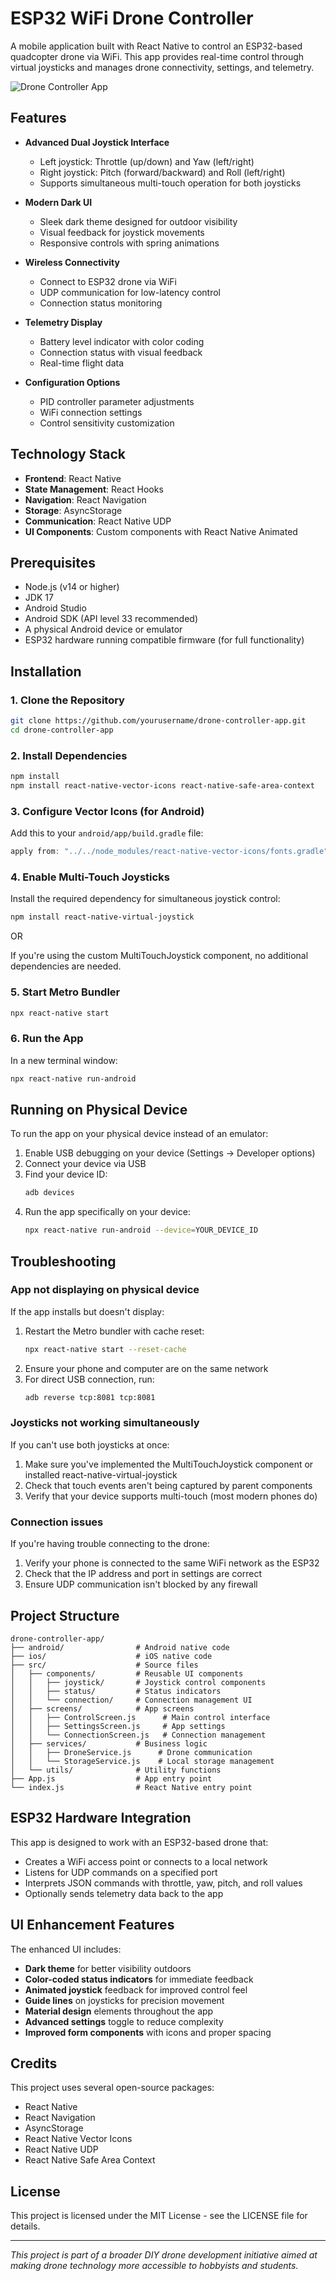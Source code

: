 # ESP32 WiFi Drone Controller

A mobile application built with React Native to control an ESP32-based quadcopter drone via WiFi. This app provides real-time control through virtual joysticks and manages drone connectivity, settings, and telemetry.

![Drone Controller App](screenshots/app-screenshot.png)

## Features

- **Advanced Dual Joystick Interface**
  - Left joystick: Throttle (up/down) and Yaw (left/right)
  - Right joystick: Pitch (forward/backward) and Roll (left/right)
  - Supports simultaneous multi-touch operation for both joysticks

- **Modern Dark UI**
  - Sleek dark theme designed for outdoor visibility
  - Visual feedback for joystick movements
  - Responsive controls with spring animations

- **Wireless Connectivity**
  - Connect to ESP32 drone via WiFi
  - UDP communication for low-latency control
  - Connection status monitoring

- **Telemetry Display**
  - Battery level indicator with color coding
  - Connection status with visual feedback
  - Real-time flight data

- **Configuration Options**
  - PID controller parameter adjustments
  - WiFi connection settings
  - Control sensitivity customization

## Technology Stack

- **Frontend**: React Native
- **State Management**: React Hooks
- **Navigation**: React Navigation
- **Storage**: AsyncStorage
- **Communication**: React Native UDP
- **UI Components**: Custom components with React Native Animated

## Prerequisites

- Node.js (v14 or higher)
- JDK 17
- Android Studio
- Android SDK (API level 33 recommended)
- A physical Android device or emulator
- ESP32 hardware running compatible firmware (for full functionality)

## Installation

### 1. Clone the Repository

```bash
git clone https://github.com/yourusername/drone-controller-app.git
cd drone-controller-app
```

### 2. Install Dependencies

```bash
npm install
npm install react-native-vector-icons react-native-safe-area-context
```

### 3. Configure Vector Icons (for Android)

Add this to your `android/app/build.gradle` file:

```gradle
apply from: "../../node_modules/react-native-vector-icons/fonts.gradle"
```

### 4. Enable Multi-Touch Joysticks

Install the required dependency for simultaneous joystick control:

```bash
npm install react-native-virtual-joystick
```

OR

If you're using the custom MultiTouchJoystick component, no additional dependencies are needed.

### 5. Start Metro Bundler

```bash
npx react-native start
```

### 6. Run the App

In a new terminal window:

```bash
npx react-native run-android
```

## Running on Physical Device

To run the app on your physical device instead of an emulator:

1. Enable USB debugging on your device (Settings → Developer options)
2. Connect your device via USB
3. Find your device ID:
   ```bash
   adb devices
   ```
4. Run the app specifically on your device:
   ```bash
   npx react-native run-android --device=YOUR_DEVICE_ID
   ```

## Troubleshooting

### App not displaying on physical device

If the app installs but doesn't display:

1. Restart the Metro bundler with cache reset:
   ```bash
   npx react-native start --reset-cache
   ```
2. Ensure your phone and computer are on the same network
3. For direct USB connection, run:
   ```bash
   adb reverse tcp:8081 tcp:8081
   ```

### Joysticks not working simultaneously

If you can't use both joysticks at once:

1. Make sure you've implemented the MultiTouchJoystick component or installed react-native-virtual-joystick
2. Check that touch events aren't being captured by parent components
3. Verify that your device supports multi-touch (most modern phones do)

### Connection issues

If you're having trouble connecting to the drone:

1. Verify your phone is connected to the same WiFi network as the ESP32
2. Check that the IP address and port in settings are correct
3. Ensure UDP communication isn't blocked by any firewall

## Project Structure

```
drone-controller-app/
├── android/                # Android native code
├── ios/                    # iOS native code
├── src/                    # Source files
│   ├── components/         # Reusable UI components
│   │   ├── joystick/       # Joystick control components
│   │   ├── status/         # Status indicators
│   │   └── connection/     # Connection management UI
│   ├── screens/            # App screens
│   │   ├── ControlScreen.js      # Main control interface
│   │   ├── SettingsScreen.js     # App settings
│   │   └── ConnectionScreen.js   # Connection management
│   ├── services/           # Business logic
│   │   ├── DroneService.js      # Drone communication
│   │   └── StorageService.js    # Local storage management
│   └── utils/              # Utility functions
├── App.js                  # App entry point
└── index.js                # React Native entry point
```

## ESP32 Hardware Integration

This app is designed to work with an ESP32-based drone that:
- Creates a WiFi access point or connects to a local network
- Listens for UDP commands on a specified port
- Interprets JSON commands with throttle, yaw, pitch, and roll values
- Optionally sends telemetry data back to the app

## UI Enhancement Features

The enhanced UI includes:

- **Dark theme** for better visibility outdoors
- **Color-coded status indicators** for immediate feedback
- **Animated joystick** feedback for improved control feel
- **Guide lines** on joysticks for precision movement
- **Material design** elements throughout the app
- **Advanced settings** toggle to reduce complexity
- **Improved form components** with icons and proper spacing

## Credits

This project uses several open-source packages:
- React Native
- React Navigation
- AsyncStorage
- React Native Vector Icons
- React Native UDP
- React Native Safe Area Context

## License

This project is licensed under the MIT License - see the LICENSE file for details.

---

*This project is part of a broader DIY drone development initiative aimed at making drone technology more accessible to hobbyists and students.*